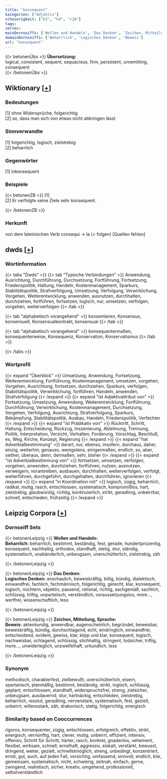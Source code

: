 ```yaml
---
title: "konsequent"
kategorien: ["Adjektiv"]
schwierigkeit: ["k2", "h4", "r10"]
tags:
series:
mainDornseiffs: ['Wollen und Handeln', 'Das Denken', 'Zeichen, Mitteilung, Sprache']
domainDornseiffs: ['Beharrlich', 'Logisches Denken', 'Beweis']
url: "konsequent"
---
```


{{< betonenÜbs >}}
**Übersetzung:**  
logical, consistent, sequent, sequacious, firm, persistent, unremitting, consequent  
{{< /betonenÜbs >}}

## Wiktionary [[+](https://de.wiktionary.org/wiki/konsequent)]

### Bedeutungen
[1] ohne Widersprüche, folgerichtig  
[2] so, dass man sich von etwas nicht abbringen lässt  

### Sinnverwandte
[1] folgerichtig, logisch, zielstrebig  
[2] beharrlich  

### Gegenwörter
[1] inkonsequent  

### Beispiele
{{< betonenZB >}}
[1]  
[2] Er verfolgte seine Ziele sehr konsequent.  

{{< /betonenZB >}}
### Herkunft
von dem lateinischen Verb consequi → la (= folgen) [Quellen fehlen]  



## dwds [[+](https://www.dwds.de/wb/konsequent)]

### Wortinformation
{{< tabs "Dwds" >}}
{{< tab "Typische Verbindungen" >}}
Anwendung, Ausrichtung, Durchführung, Durchsetzung, Fortführung, Fortsetzung, Friedenspolitik, Haltung, Handeln, Kostenmanagement, Sparkurs, Stabilitätspolitik, Strafverfolgung, Umsetzung, Verfolgung, Verwirklichung, Vorgehen, Weiterentwicklung, anwenden, ausnutzen, durchhalten, durchziehen, fortführen, fortsetzen, logisch, nur, umsetzen, verfolgen, vorgehen, weiterverfolgen
{{< /tab >}}

{{< tab "alphabetisch vorangehend" >}}
konsentieren, Konsensus, konsensuell, Konsensualkontrakt, konsensual
{{< /tab >}}

{{< tab "alphabetisch vorangehend" >}}
konsequentermaßen, konsequenterweise, Konsequenz, Konservation, Konservatismus
{{< /tab >}}

{{< /tabs >}}

### Wortprofil
{{< expand "Überblick" >}} Umsetzung, Anwendung, Fortsetzung, Weiterentwicklung, Fortführung, Kostenmanagement, umsetzen, vorgehen, Vorgehen, Ausrichtung, fortsetzen, durchziehen, Sparkurs, verfolgen, Stabilitätspolitik, Verwirklichung, fortführen, Handeln, anwenden, Strafverfolgung {{< /expand >}}
{{< expand "ist Adjektivattribut von" >}} Fortsetzung, Umsetzung, Anwendung, Weiterentwicklung, Fortführung, Durchführung, Verwirklichung, Kostenmanagement, Durchsetzung, Vorgehen, Verfolgung, Ausrichtung, Strafverfolgung, Sparkurs, Bekämpfung, Stabilitätspolitik, Ausbau, Handeln, Friedenspolitik, Verfechter {{< /expand >}}
{{< expand "ist Prädikativ von" >}} Rücktritt, Schritt, Haltung, Entscheidung, Rückzug, Inszenierung, Ablehnung, Trennung, Politik, Interpretation, Verzicht, Verhalten, Forderung, Vorschlag, Beschluß, es, Weg, Kirche, Konzept, Regierung {{< /expand >}}
{{< expand "hat Adverbialbestimmung" >}} derart, nur, ebenso, insofern, durchaus, daher, einzig, weiterhin, genauso, wenigstens, einigermaßen, endlich, so, aber, seither, überaus, denn, dermaßen, sehr, bisher {{< /expand >}}
{{< expand "ist Adverbialbestimmung von" >}} fortsetzen, umsetzen, verfolgen, vorgehen, anwenden, durchziehen, fortführen, nutzen, ausnutzen, verweigern, vorantreiben, ausbauen, durchhalten, weiterverfolgen, verfolgt, weiterführen, durchgeführt, durchgehalten, durchführen, ignorieren {{< /expand >}}
{{< expand "in Koordination mit" >}} logisch, zügig, beharrlich, radikal, mutig, rasch, entschlossen, systematisch, kompromißlos, hart, zielstrebig, glaubwürdig, richtig, kontinuierlich, strikt, geradlinig, unbeirrbar, schnell, entschieden, frühzeitig {{< /expand >}}

## Leipzig Corpora [[+](https://corpora.uni-leipzig.de/en/res?word=konsequent&corpusId=deu_newscrawl-public_2018)]

### Dornseiff Sets
{{< betonenLeipzig >}}
**Wollen und Handeln:**  
**Beharrlich:** beharrlich, bestimmt, beständig, fest, gerade, hundertprozentig, konsequent, nachhaltig, orthodox, standhaft, stetig, stur, ständig, systematisch, unabänderlich, unbeugsam, unerschütterlich, zielstrebig, zäh  

{{< /betonenLeipzig >}}


{{< betonenLeipzig >}}
**Das Denken:**  
**Logisches Denken:** anschaulich, beweiskräftig, billig, bündig, dialektisch, einwandfrei, fachlich, fachmännisch, folgerichtig, gerecht, klar, konsequent, logisch, nüchtern, objektiv, passend, rational, richtig, sachgemäß, sachlich, schlüssig, triftig, unparteiisch, verständlich, voraussetzungslos, more..., wertfrei, wissenschaftlich, less  

{{< /betonenLeipzig >}}


{{< betonenLeipzig >}}
**Zeichen, Mitteilung, Sprache:**  
**Beweis:** aktenkundig, anwendbar, augenscheinlich, begründet, beweisbar, beweiskräftig, bündig, durchschlagend, echt, eindringlich, einwandfrei, entscheidend, evident, gewiss, klar, klipp und klar, konsequent, logisch, nachweisbar, schlagend, schlüssig, stichhaltig, stringent, todsicher, triftig, more..., unwiderleglich, unzweifelhaft, urkundlich, less  

{{< /betonenLeipzig >}}

### Synonym
methodisch, charakterfest, zielbewußt, unerschütterlich, eisern, spartanisch, planmäßig, bestimmt, beständig, strikt, logisch, schlüssig, geplant, entschlossen, standhaft, widerspruchsfrei, streng, zielsicher, unbeugsam, ausdauernd, stur, hartnäckig, entschieden, zielstrebig, beharrlich, resolut, geradlinig, nervenstark, systematisch, fest, gezielt, unbeirrt, willensstark, zäh, drakonisch, stetig, folgerichtig, energisch


### Similarity based on Cooccurrences
rigoros, konsequenter, zügig, entschlossen, erfolgreich, effektiv, strikt, energisch, vernünftig, hart, clever, mutig, unbeirrt, effizient, intensiv, offensiv, Schritt für Schritt, härter, rasch, konkret, gnadenlos, vehement, flexibel, wirksam, schnell, ernsthaft, aggressiv, eiskalt, verstärkt, bewusst, dringend, weiter, gezielt, schnellstmöglich, streng, unbedingt, konzentriert, ernst, gut, auch, auf jeden Fall, vorsichtig, umfassend, sinnvoll, endlich, klar, gemeinsam, systematisch, nicht, schwierig, zeitnah, einfach, gerne, zwingend, realistisch, sicher, kreativ, umgehend, professionell, selbstverständlich


